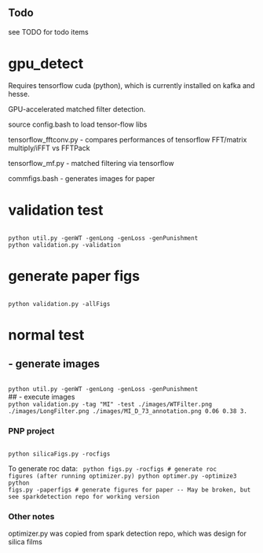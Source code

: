 ## Todo
see TODO for todo items 

# gpu_detect

Requires tensorflow cuda (python), which is currently installed on kafka and hesse.

GPU-accelerated matched filter detection.

source config.bash to load tensor-flow libs

tensorflow_fftconv.py - compares performances of tensorflow FFT/matrix multiply/iFFT vs FFTPack

tensorflow_mf.py - matched filtering via tensorflow

commfigs.bash - generates images for paper 

# validation test
<code>
python util.py -genWT -genLong -genLoss -genPunishment
python validation.py -validation
</code>

# generate paper figs
<code>
python validation.py -allFigs 
</code>

# normal test
## - generate images 
<code>
python util.py -genWT -genLong -genLoss -genPunishment
</code>
## - execute images 
<code>
python validation.py -tag "MI" -test ./images/WTFilter.png ./images/LongFilter.png ./images/MI_D_73_annotation.png 0.06 0.38 3.
</code>

### PNP project
<code>
python silicaFigs.py -rocfigs 
</code>

To generate roc data:
<code>
python figs.py -rocfigs # generate roc figures (after running optimizer.py)
python optimer.py -optimize3
python figs.py -paperfigs # generate figures for paper
-- May be broken, but see sparkdetection repo for working version 
</code>

### Other notes
optimizer.py was copied from spark detection repo, which was design for silica films 
